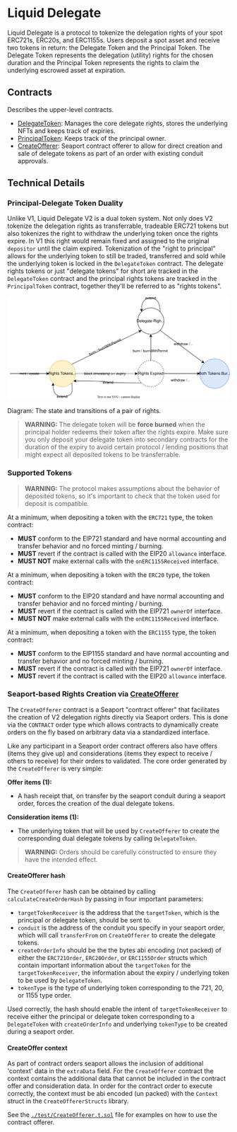 # Liquid Delegate

Liquid Delegate is a protocol to tokenize the delegation rights of your spot ERC721s, ERC20s, and ERC1155s.
Users deposit a spot asset and receive two tokens in return: the Delegate Token and the Principal Token. 
The Delegate Token represents the delegation (utility) rights for the chosen duration and the Principal Token represents the rights to claim the underlying escrowed asset at expiration.

## Contracts
Describes the upper-level contracts.

- [DelegateToken](./src/DelegateToken.sol): Manages the core delegate rights, stores the
  underlying NFTs and keeps track of expiries.
- [PrincipalToken](./src/PrincipalToken.sol): Keeps track of the principal owner.
- [CreateOfferer](./src/CreateOfferer.sol): Seaport contract offerer to allow for direct creation and
  sale of delegate tokens as part of an order with existing conduit approvals.

## Technical Details

### Principal-Delegate Token Duality

Unlike V1, Liquid Delegate V2 is a dual token system. Not only does V2 tokenize the delegation
rights as transferrable, tradeable ERC721 tokens but also tokenizes the right to withdraw the
underlying token once the rights expire. In V1 this right would remain fixed and assigned to the
original `depositor` until the claim expired. Tokenization of the "right to principal" allows for
the underlying token to still be traded, transferred and sold while the underlying token is locked
in the `DelegateToken` contract. The delegate rights tokens or just "delegate tokens" for short
are tracked in the `DelegateToken` contract and the principal rights tokens are tracked in the
`PrincipalToken` contract, together they'll be referred to as "rights tokens".

![Rights Lifecycle](assets/rights-lifecycle.svg)

Diagram: The state and transitions of a pair of rights.

> **WARNING:** The delegate token will be **force burned** when the principal holder redeems their
token after the rights expire. Make sure you only deposit your delegate token into secondary
contracts for the duration of the expiry to avoid certain protocol / lending positions that might
expect all deposited tokens to be transferrable.

### Supported Tokens ###

> **WARNING:** The protocol makes assumptions about the behavior of deposited tokens, so it's important to check that the token used for deposit is compatible.

At a minimum, when depositing a token with the `ERC721` type, the token contract:
- **MUST** conform to the EIP721 standard and have normal accounting and transfer behavior and no forced minting / burning.
- **MUST** revert if the contract is called with the EIP20 `allowance` interface.
- **MUST NOT** make external calls with the `onERC1155Received` interface.

At a minimum, when depositing a token with the `ERC20` type, the token contract:
- **MUST** conform to the EIP20 standard and have normal accounting and transfer behavior and no forced minting / burning.
- **MUST** revert if the contract is called with the EIP721 `ownerOf` interface.
- **MUST NOT** make external calls with the `onERC1155Received` interface.

At a minimum, when depositing a token with the `ERC1155` type, the token contract:
- **MUST** conform to the EIP1155 standard and have normal accounting and transfer behavior and no forced minting / burning.
- **MUST** revert if the contract is called with the EIP721 `ownerOf` interface.
- **MUST** revert if the contract is called with the EIP20 `allowance` interface.


### Seaport-based Rights Creation via [CreateOfferer](./src/CreateOfferer.sol)
The `CreateOfferer` contract is a Seaport "contract offerer" that facilitates the creation of V2
delegation rights directly via Seaport orders. This is done via the `CONTRACT` order type which
allows contracts to dynamically create orders on the fly based on arbitrary data via a standardized
interface.

Like any participant in a Seaport order contract offerers also have offers (items they give up) and
considerations (items they expect to receive / others to receive) for their orders to validated. The
core order generated by the `CreateOfferer` is very simple:

**Offer items (1):**
- A hash receipt that, on transfer by the seaport conduit during a seaport order, forces the creation of the dual delegate tokens.

**Consideration items (1):**
- The underlying token that will be used by `CreateOfferer` to create the corresponding dual delegate tokens by calling `DelegateToken`.

> **WARNING:** Orders should be carefully constructed to ensure they have the intended effect.

#### CreateOfferer hash
The `CreateOfferer` hash can be obtained by calling `calculateCreateOrderHash` by passing in four important parameters:
- `targetTokenReceiver` is the address that the `targetToken`, which is the principal or delegate token, should be sent to.
- `conduit` is the address of the conduit you specify in your seaport order, which will call `transferFrom` on `CreateOfferer` to create the delegate tokens.
- `createOrderInfo` should be the the bytes abi encoding (not packed) of either the `ERC721Order`, `ERC20Order`, or `ERC1155Order` structs which contain important information about the `targetToken` for the `targetTokenReceiver`, the information about the expiry / underlying token to be used by `DelegateToken`.
- `tokenType` is the type of underlying token corresponding to the 721, 20, or 1155 type order.

Used correctly, the hash should enable the intent of `targetTokenReceiver` to receive either the principal or delegate token corresponding to a `DelegateToken` with `createOrderInfo` and underlying `tokenType` to be created during a seaport order.

#### CreateOffer context
As part of contract orders seaport allows the inclusion of additional 'context' data in the `extraData` field. For the
`CreateOfferer` contract the context contains the additional data that cannot be included in the contract offer and consideration data. In order for the contract order to execute correctly, the context must be abi encoded (un packed) with the `Context` struct in the `CreateOffererStructs` library.

See the [`./test/CreateOfferer.t.sol`](./test/CreateOfferer.t.sol) file for examples on how to use the
contract offerer.



